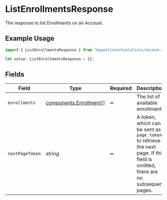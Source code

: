 # ListEnrollmentsResponse

The response to list Enrollments on an Account.

## Example Usage

```typescript
import { ListEnrollmentsResponse } from "@apexfintechsolutions/ascend-sdk/models/components";

let value: ListEnrollmentsResponse = {};
```

## Fields

| Field                                                                                                                          | Type                                                                                                                           | Required                                                                                                                       | Description                                                                                                                    | Example                                                                                                                        |
| ------------------------------------------------------------------------------------------------------------------------------ | ------------------------------------------------------------------------------------------------------------------------------ | ------------------------------------------------------------------------------------------------------------------------------ | ------------------------------------------------------------------------------------------------------------------------------ | ------------------------------------------------------------------------------------------------------------------------------ |
| `enrollments`                                                                                                                  | [components.Enrollment](../../models/components/enrollment.md)[]                                                               | :heavy_minus_sign:                                                                                                             | The list of available enrollments                                                                                              |                                                                                                                                |
| `nextPageToken`                                                                                                                | *string*                                                                                                                       | :heavy_minus_sign:                                                                                                             | A token, which can be sent as `page_token` to retrieve the next page. If this field is omitted, there are no subsequent pages. | 4ZHd3wAaMD1IQ0ZKS2BKV0FSRVdLW4VLWkY1R1B3MU4                                                                                    |